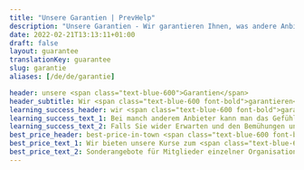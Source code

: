 ```yaml
---
title: "Unsere Garantien | PrevHelp"
description: "Unsere Garantien - Wir garantieren Ihnen, was andere Anbieter Ihnen nur versprechen."
date: 2022-02-21T13:13:11+01:00
draft: false
layout: guarantee
translationKey: guarantee
slug: garantie
aliases: [/de/de/garantie]

header: unsere <span class="text-blue-600">Garantien</span>
header_subtitle: Wir <span class="text-blue-600 font-bold">garantieren</span> Ihnen, was andere Anbieter Ihnen nur versprechen.
learning_success_header: wir <span class="text-blue-600 font-bold">garantieren</span> Ihren Lernerfolg
learning_success_text_1: Bei manch anderem Anbieter kann man das Gefühl bekommen, dass man (außer der Bescheinigung) nicht viel mitnehmen wird. Daher geben wir auf unsere Kurse eine Erfolgsgarantie. Sie erhalten in unseren Kursen die notwendige Sicherheit und Handlungskompetenz, um die vermittelten Inhalte und Praktiken sicher anwenden zu können. Sollte uns dies während der regulären Kurszeit nicht gelungen sein, wird unser:e Referent:in mit Ihnen üben, bis Sie sich sicher fühlen.
learning_success_text_2: Falls Sie wider Erwarten und den Bemühungen unserer Referent:in zum Trotz, die zu vermittelnden Kursinhalte und Praktiken auch nach weiteren Übungen nicht sicher beherrschen, geht der Kurs auf uns und Sie erhalten Ihr Geld zurück! Wir möchten nur bezahlt werden, wenn Sie mit uns zufrieden sind.
best_price_header: best-price-in-town <span class="text-blue-600 font-bold">Garantie</span>
best_price_text_1: Wir bieten unsere Kurse zum <span class="text-blue-600 font-bold">garantiert</span> besten Preis der Stadt an. Hierbei arbeiten wir ohne Streichpreise, Rabattaktionen, Gutscheine und Ähnlichem. Wir sind dauerhaft günstig für jede:n, ohne Wenn und Aber. Bei uns gibt es keine Bestrafung, weil Ihnen gerade der passende Voucher / Flyer fehlt!<br />Sollten Sie wider Erwarten einen vergleichbaren Kurs zu einem günstigeren Preis finden, unterbieten wir dieses Angebot um 10 %. Wir bieten Ihnen gute Kurse ohne langen Preisvergleich.
best_price_text_2: Sonderangebote für Mitglieder einzelner Organisationen, (stark) befristete Angebote zu reinen Werbezwecken, Gutscheine o.ä. sind grundsätzlich ausgenommen. Wenn Sie uns diese Einzelfälle zusenden, machen wir Ihnen jedoch auch hierzu gerne ein Angebot.
---
```


